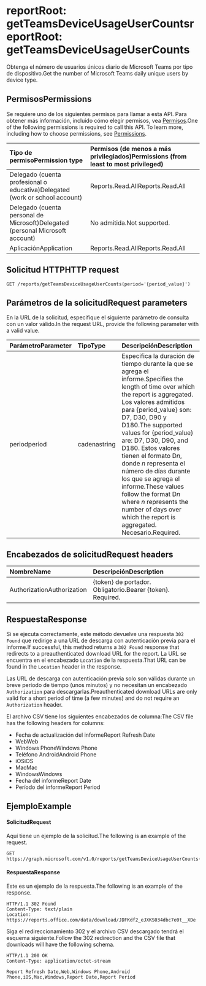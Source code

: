 # <a name="reportroot-getteamsdeviceusageusercounts"></a><span data-ttu-id="b62a3-101">reportRoot: getTeamsDeviceUsageUserCounts</span><span class="sxs-lookup"><span data-stu-id="b62a3-101">reportRoot: getTeamsDeviceUsageUserCounts</span></span>

<span data-ttu-id="b62a3-102">Obtenga el número de usuarios únicos diario de Microsoft Teams por tipo de dispositivo.</span><span class="sxs-lookup"><span data-stu-id="b62a3-102">Get the number of Microsoft Teams daily unique users by device type.</span></span>

## <a name="permissions"></a><span data-ttu-id="b62a3-103">Permisos</span><span class="sxs-lookup"><span data-stu-id="b62a3-103">Permissions</span></span>

<span data-ttu-id="b62a3-p101">Se requiere uno de los siguientes permisos para llamar a esta API. Para obtener más información, incluido cómo elegir permisos, vea [Permisos](../../../concepts/permissions_reference.md).</span><span class="sxs-lookup"><span data-stu-id="b62a3-p101">One of the following permissions is required to call this API. To learn more, including how to choose permissions, see [Permissions](../../../concepts/permissions_reference.md).</span></span>

| <span data-ttu-id="b62a3-106">Tipo de permiso</span><span class="sxs-lookup"><span data-stu-id="b62a3-106">Permission type</span></span>                        | <span data-ttu-id="b62a3-107">Permisos (de menos a más privilegiados)</span><span class="sxs-lookup"><span data-stu-id="b62a3-107">Permissions (from least to most privileged)</span></span> |
| :------------------------------------- | :--------------------------------------- |
| <span data-ttu-id="b62a3-108">Delegado (cuenta profesional o educativa)</span><span class="sxs-lookup"><span data-stu-id="b62a3-108">Delegated (work or school account)</span></span>     | <span data-ttu-id="b62a3-109">Reports.Read.All</span><span class="sxs-lookup"><span data-stu-id="b62a3-109">Reports.Read.All</span></span>                         |
| <span data-ttu-id="b62a3-110">Delegado (cuenta personal de Microsoft)</span><span class="sxs-lookup"><span data-stu-id="b62a3-110">Delegated (personal Microsoft account)</span></span> | <span data-ttu-id="b62a3-111">No admitida.</span><span class="sxs-lookup"><span data-stu-id="b62a3-111">Not supported.</span></span>                           |
| <span data-ttu-id="b62a3-112">Aplicación</span><span class="sxs-lookup"><span data-stu-id="b62a3-112">Application</span></span>                            | <span data-ttu-id="b62a3-113">Reports.Read.All</span><span class="sxs-lookup"><span data-stu-id="b62a3-113">Reports.Read.All</span></span>                         |

## <a name="http-request"></a><span data-ttu-id="b62a3-114">Solicitud HTTP</span><span class="sxs-lookup"><span data-stu-id="b62a3-114">HTTP request</span></span>

<!-- { "blockType": "ignored" } -->

```http
GET /reports/getTeamsDeviceUsageUserCounts(period='{period_value}')
```

## <a name="request-parameters"></a><span data-ttu-id="b62a3-115">Parámetros de la solicitud</span><span class="sxs-lookup"><span data-stu-id="b62a3-115">Request parameters</span></span>

<span data-ttu-id="b62a3-116">En la URL de la solicitud, especifique el siguiente parámetro de consulta con un valor válido.</span><span class="sxs-lookup"><span data-stu-id="b62a3-116">In the request URL, provide the following parameter with a valid value.</span></span>

| <span data-ttu-id="b62a3-117">Parámetro</span><span class="sxs-lookup"><span data-stu-id="b62a3-117">Parameter</span></span> | <span data-ttu-id="b62a3-118">Tipo</span><span class="sxs-lookup"><span data-stu-id="b62a3-118">Type</span></span>   | <span data-ttu-id="b62a3-119">Descripción</span><span class="sxs-lookup"><span data-stu-id="b62a3-119">Description</span></span>                              |
| :-------- | :----- | :--------------------------------------- |
| <span data-ttu-id="b62a3-120">period</span><span class="sxs-lookup"><span data-stu-id="b62a3-120">period</span></span>    | <span data-ttu-id="b62a3-121">cadena</span><span class="sxs-lookup"><span data-stu-id="b62a3-121">string</span></span> | <span data-ttu-id="b62a3-122">Especifica la duración de tiempo durante la que se agrega el informe.</span><span class="sxs-lookup"><span data-stu-id="b62a3-122">Specifies the length of time over which the report is aggregated.</span></span> <span data-ttu-id="b62a3-123">Los valores admitidos para {period_value} son: D7, D30, D90 y D180.</span><span class="sxs-lookup"><span data-stu-id="b62a3-123">The supported values for {period_value} are: D7, D30, D90, and D180.</span></span> <span data-ttu-id="b62a3-124">Estos valores tienen el formato D*n*, donde *n* representa el número de días durante los que se agrega el informe.</span><span class="sxs-lookup"><span data-stu-id="b62a3-124">These values follow the format D*n* where *n* represents the number of days over which the report is aggregated.</span></span> <span data-ttu-id="b62a3-125">Necesario.</span><span class="sxs-lookup"><span data-stu-id="b62a3-125">Required.</span></span> |

## <a name="request-headers"></a><span data-ttu-id="b62a3-126">Encabezados de solicitud</span><span class="sxs-lookup"><span data-stu-id="b62a3-126">Request headers</span></span>

| <span data-ttu-id="b62a3-127">Nombre</span><span class="sxs-lookup"><span data-stu-id="b62a3-127">Name</span></span>          | <span data-ttu-id="b62a3-128">Descripción</span><span class="sxs-lookup"><span data-stu-id="b62a3-128">Description</span></span>               |
| :------------ | :------------------------ |
| <span data-ttu-id="b62a3-129">Authorization</span><span class="sxs-lookup"><span data-stu-id="b62a3-129">Authorization</span></span> | <span data-ttu-id="b62a3-p103">{token} de portador. Obligatorio.</span><span class="sxs-lookup"><span data-stu-id="b62a3-p103">Bearer {token}. Required.</span></span> |

## <a name="response"></a><span data-ttu-id="b62a3-132">Respuesta</span><span class="sxs-lookup"><span data-stu-id="b62a3-132">Response</span></span>

<span data-ttu-id="b62a3-133">Si se ejecuta correctamente, este método devuelve una respuesta `302 Found` que redirige a una URL de descarga con autenticación previa para el informe.</span><span class="sxs-lookup"><span data-stu-id="b62a3-133">If successful, this method returns a `302 Found` response that redirects to a preauthenticated download URL for the report.</span></span> <span data-ttu-id="b62a3-134">La URL se encuentra en el encabezado `Location` de la respuesta.</span><span class="sxs-lookup"><span data-stu-id="b62a3-134">That URL can be found in the `Location` header in the response.</span></span>

<span data-ttu-id="b62a3-135">Las URL de descarga con autenticación previa solo son válidas durante un breve período de tiempo (unos minutos) y no necesitan un encabezado `Authorization` para descargarlas.</span><span class="sxs-lookup"><span data-stu-id="b62a3-135">Preauthenticated download URLs are only valid for a short period of time (a few minutes) and do not require an `Authorization` header.</span></span>

<span data-ttu-id="b62a3-136">El archivo CSV tiene los siguientes encabezados de columna:</span><span class="sxs-lookup"><span data-stu-id="b62a3-136">The CSV file has the following headers for columns:</span></span>

- <span data-ttu-id="b62a3-137">Fecha de actualización del informe</span><span class="sxs-lookup"><span data-stu-id="b62a3-137">Report Refresh Date</span></span>
- <span data-ttu-id="b62a3-138">Web</span><span class="sxs-lookup"><span data-stu-id="b62a3-138">Web</span></span>
- <span data-ttu-id="b62a3-139">Windows Phone</span><span class="sxs-lookup"><span data-stu-id="b62a3-139">Windows Phone</span></span>
- <span data-ttu-id="b62a3-140">Teléfono Android</span><span class="sxs-lookup"><span data-stu-id="b62a3-140">Android Phone</span></span>
- <span data-ttu-id="b62a3-141">iOS</span><span class="sxs-lookup"><span data-stu-id="b62a3-141">iOS</span></span>
- <span data-ttu-id="b62a3-142">Mac</span><span class="sxs-lookup"><span data-stu-id="b62a3-142">Mac</span></span>
- <span data-ttu-id="b62a3-143">Windows</span><span class="sxs-lookup"><span data-stu-id="b62a3-143">Windows</span></span>
- <span data-ttu-id="b62a3-144">Fecha del informe</span><span class="sxs-lookup"><span data-stu-id="b62a3-144">Report Date</span></span>
- <span data-ttu-id="b62a3-145">Período del informe</span><span class="sxs-lookup"><span data-stu-id="b62a3-145">Report Period</span></span>

## <a name="example"></a><span data-ttu-id="b62a3-146">Ejemplo</span><span class="sxs-lookup"><span data-stu-id="b62a3-146">Example</span></span>

#### <a name="request"></a><span data-ttu-id="b62a3-147">Solicitud</span><span class="sxs-lookup"><span data-stu-id="b62a3-147">Request</span></span>

<span data-ttu-id="b62a3-148">Aquí tiene un ejemplo de la solicitud.</span><span class="sxs-lookup"><span data-stu-id="b62a3-148">The following is an example of the request.</span></span>

<!-- {
  "blockType": "request",
  "name": "reportroot_getteamsdeviceusageusercounts"
}-->

```http
GET https://graph.microsoft.com/v1.0/reports/getTeamsDeviceUsageUserCounts(period='D7')
```

#### <a name="response"></a><span data-ttu-id="b62a3-149">Respuesta</span><span class="sxs-lookup"><span data-stu-id="b62a3-149">Response</span></span>

<span data-ttu-id="b62a3-150">Este es un ejemplo de la respuesta.</span><span class="sxs-lookup"><span data-stu-id="b62a3-150">The following is an example of the response.</span></span>

<!-- {
  "blockType": "response",
  "truncated": true,
  "@odata.type": "microsoft.graph.report"
} -->

```http
HTTP/1.1 302 Found
Content-Type: text/plain
Location: https://reports.office.com/data/download/JDFKdf2_eJXKS034dbc7e0t__XDe
```

<span data-ttu-id="b62a3-151">Siga el redireccionamiento 302 y el archivo CSV descargado tendrá el esquema siguiente.</span><span class="sxs-lookup"><span data-stu-id="b62a3-151">Follow the 302 redirection and the CSV file that downloads will have the following schema.</span></span>

<!-- { "blockType": "ignored" } --> 

```http
HTTP/1.1 200 OK
Content-Type: application/octet-stream

Report Refresh Date,Web,Windows Phone,Android Phone,iOS,Mac,Windows,Report Date,Report Period
```
